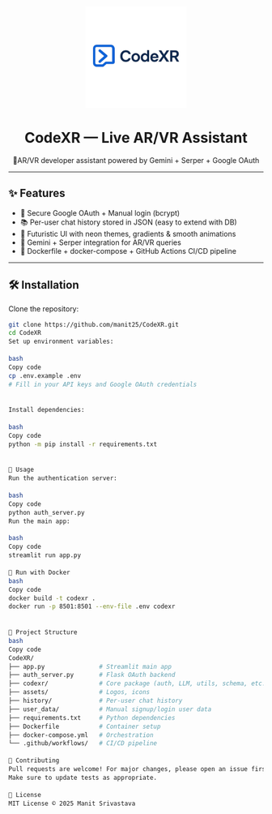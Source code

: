 <p align="center">
  <img src="assets/logo.png" alt="CodeXR Logo" width="200"/>
</p>

<h1 align="center">CodeXR — Live AR/VR Assistant</h1>
<p align="center">🚀AR/VR developer assistant powered by Gemini + Serper + Google OAuth</p>

---

## ✨ Features

- 🔐 Secure Google OAuth + Manual login (bcrypt)
- 📚 Per-user chat history stored in JSON (easy to extend with DB)
- 🎨 Futuristic UI with neon themes, gradients & smooth animations
- 🤖 Gemini + Serper integration for AR/VR queries
- 🐳 Dockerfile + docker-compose + GitHub Actions CI/CD pipeline

---

## 🛠️ Installation

Clone the repository:

```bash
git clone https://github.com/manit25/CodeXR.git
cd CodeXR
Set up environment variables:

bash
Copy code
cp .env.example .env
# Fill in your API keys and Google OAuth credentials


Install dependencies:

bash
Copy code
python -m pip install -r requirements.txt


🚀 Usage
Run the authentication server:

bash
Copy code
python auth_server.py
Run the main app:

bash
Copy code
streamlit run app.py

🐳 Run with Docker
bash
Copy code
docker build -t codexr .
docker run -p 8501:8501 --env-file .env codexr


📂 Project Structure
bash
Copy code
CodeXR/
├── app.py               # Streamlit main app
├── auth_server.py       # Flask OAuth backend
├── codexr/              # Core package (auth, LLM, utils, schema, etc.)
├── assets/              # Logos, icons
├── history/             # Per-user chat history
├── user_data/           # Manual signup/login user data
├── requirements.txt     # Python dependencies
├── Dockerfile           # Container setup
├── docker-compose.yml   # Orchestration
└── .github/workflows/   # CI/CD pipeline

🤝 Contributing
Pull requests are welcome! For major changes, please open an issue first.
Make sure to update tests as appropriate.

📜 License
MIT License © 2025 Manit Srivastava
```
